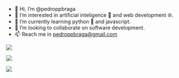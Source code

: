 - 👋 Hi, I’m @pedroppbraga
- 👀 I’m interested in artificial inteligence 🤖 and web development 🌐.
- 🌱 I’m currently learning python 🐍 and javascript.
- 💞️ I’m looking to collaborate on software development.
- 📫 Reach me in pedroppbraga@gmail.com

<a href="link" target ="_blank"><img src="https://img.shields.io/badge/Python-3776AB?style=for-the-badge&logo=python&logoColor=white"></a>

<a href="link" target ="_blank"><img src="https://img.shields.io/badge/JavaScript-F7DF1E?style=for-the-badge&logo=javascript&logoColor=black"></a>

<a href="link" target ="_blank"><img src="ttps://img.shields.io/badge/HTML5-E34F26?style=for-the-badge&logo=html5&logoColor=white"></a>


<!---
pedroppbraga/pedroppbraga is a ✨ special ✨ repository because its `README.md` (this file) appears on your GitHub profile.
You can click the Preview link to take a look at your changes.
--->
